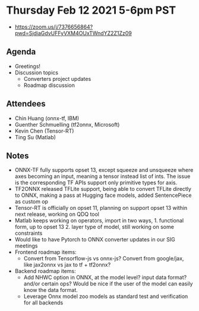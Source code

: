 <!--- SPDX-License-Identifier: Apache-2.0 -->

# Thursday Feb 12 2021 5-6pm PST
* https://zoom.us/j/7376656864?pwd=SjdiaGdvUFFyVXM4OUxTWndYZ2Z1Zz09

## Agenda
* Greetings!
* Discussion topics
    * Converters project updates
    * Roadmap discussion

## Attendees
* Chin Huang (onnx-tf, IBM)
* Guenther Schmuelling (tf2onnx, Microsoft)
* Kevin Chen (Tensor-RT)
* Ting Su (Matlab)

## Notes
* ONNX-TF fully supports opset 13, except squeeze and unsqueeze where axes becoming an input, meaning a tensor instead list of ints. The issue is the corresponding TF APIs support only primitive types for axis.
* TF2ONNX released TFLite support, being able to convert TFLite directly to ONNX, making a pass at Hugging face models, added SentencePiece as custom op
* Tensor-RT is officially on opset 11, planning on support opset 13 within next release, working on QDQ tool
* Matlab keeps working on operators, import in two ways, 1. functional form, up to opset 13 2. layer type of model, still working on some constraints
* Would like to have Pytorch to ONNX converter updates in our SIG meetings
* Frontend roadmap items:
    * Convert from Tensorflow-js vs onnx-js? Convert from google/jax, like jax2onnx vs jax to tf + tf2onnx?
* Backend roadmap items:
    * Add NHWC option in ONNX, at the model level? input data format? and/or certain ops? Would be nice if the user of the model can easily know the data format.
    * Leverage Onnx model zoo models as standard test and verification for all backends
